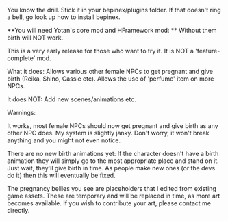 You know the drill. Stick it in your bepinex/plugins folder. If that doesn't ring a bell, go look up how to install bepinex.

**You will need Yotan's core mod and HFramework mod: ** Without them birth will NOT work.

This is a very early release for those who want to try it. It is NOT a 'feature-complete' mod.

What it does: 
Allows various other female NPCs to get pregnant and give birth (Reika, Shino, Cassie etc).
Allows the use of 'perfume' item on more NPCs.

It does NOT: Add new scenes/animations etc.

Warnings:

It works, most female NPCs should now get pregnant and give birth as any other NPC does. My system is slightly janky. Don't worry, it won't break anything and you might not even notice.

There are no new birth animations yet: If the character doesn't have a birth animation they will simply go to the most appropriate place and stand on it. Just wait, they'll give birth in time. As people make new ones (or the devs do it) then this will eventually be fixed.

The pregnancy bellies you see are placeholders that I edited from existing game assets. These are temporary and will be replaced in time, as more art becomes available. If you wish to contribute your art, please contact me directly.
